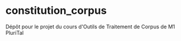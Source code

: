 # constitution_corpus
Dépôt pour le projet du cours d'Outils de Traitement de Corpus de M1 PluriTal
